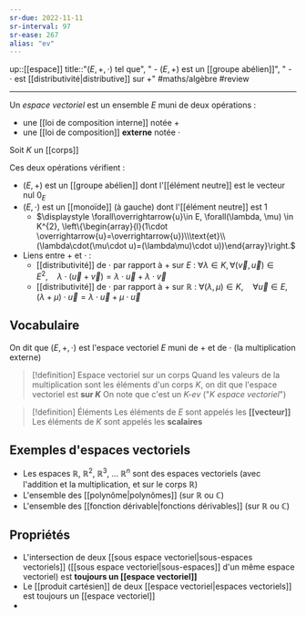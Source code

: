 ```yaml
---
sr-due: 2022-11-11
sr-interval: 97
sr-ease: 267
alias: "ev"
---
```

up::[[espace]]
title::"$(E, +, \cdot)$ tel que", " - $(E, +)$ est un [[groupe abélien]]", " - $\cdot$ est [[distributivité|distributive]] sur $+$"
#maths/algèbre #review 

----

Un _espace vectoriel_ est un ensemble $E$ muni de deux opérations :
 - une [[loi de composition interne]] notée $+$
 - une [[loi de composition]] **externe** notée $\cdot$

Soit $K$ un [[corps]]

Ces deux opérations vérifient :
 - $(E, +)$ est un [[groupe abélien]] dont l'[[élément neutre]] est le vecteur nul $0_E$
 - $(E, \cdot)$ est un [[monoïde]] (à gauche) dont l'[[élément neutre]] est $1$
     - $\displaystyle \forall\overrightarrow{u}\in E, \forall(\lambda, \mu) \in K^{2}, \left\{\begin{array}{l}(1\cdot \overrightarrow{u}=\overrightarrow{u})\\\text{et}\\(\lambda\cdot(\mu\cdot u)=(\lambda\mu)\cdot u))\end{array}\right.$
 - Liens entre $+$ et $\cdot$ :
     - [[distributivité]] de $\cdot$ par rapport à $+$ sur $E$ : $\forall\lambda\in K, \forall(\vec v, \vec u)\in E^{2},\quad\lambda\cdot(\vec u+\vec v) = \lambda\cdot\vec u + \lambda\cdot\vec v$ 
     - [[distributivité]] de $\cdot$ par rapport à $+$ sur $\mathbb R$ : $\forall(\lambda,\mu)\in K, \quad \forall\vec u\in E, (\lambda + \mu)\cdot\vec u = \lambda\cdot\vec u + \mu\cdot\vec u$

## Vocabulaire
On dit que $(E, +, \cdot)$ est l'espace vectoriel $E$ muni de $+$ et de $\cdot$ (la multiplication externe)

> [!definition] Espace vectoriel sur un corps
> Quand les valeurs de la multiplication sont les éléments d'un corps $K$, on dit que l'espace vectoriel est **sur $K$**
> On note que c'est un _K-ev_ ("_$K$ espace vectoriel_")

> [!definition] Éléments
> Les éléments de $E$ sont appelés les **[[vecteur]]**
> Les éléments de $K$ sont appelés les **scalaires**

## Exemples d'espaces vectoriels
 - Les espaces $\mathbb R$, $\mathbb R^2$, $\mathbb R^3$, ... $\mathbb R^n$ sont des espaces vectoriels (avec l'addition et la multiplication, et sur le corps $\mathbb{R}$)
 - L'ensemble des [[polynôme|polynômes]] (sur $\mathbb{R}$ ou $\mathbb{C}$)
 - L'ensemble des [[fonction dérivable|fonctions dérivables]] (sur $\mathbb{R}$ ou $\mathbb{C}$)


## Propriétés

 - L'intersection de deux [[sous espace vectoriel|sous-espaces vectoriels]] ([[sous espace vectoriel|sous-espaces]] d'un même espace vectoriel) est **toujours un [[espace vectoriel]]**
 - Le [[produit cartésien]] de deux [[espace vectoriel|espaces vectoriels]] est toujours un [[espace vectoriel]]
 - 

